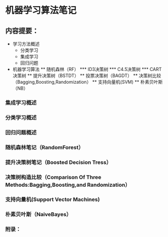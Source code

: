 # 机器学习算法笔记
## 内容提要：
* 学习方法概述
  * 分类学习
  * 集成学习
  * 回归问题
* 机器学习算法
** 随机森林（RF）
*** ID3决策树
*** C4.5决策树
*** CART决策树
** 提升决策树（BSTDT）
** 投票决策树（BAGDT）
** 决策树比较（Bagging,Boosting,Randomization）
** 支持向量机(SVM)
** 朴素贝叶斯（NB）
### 集成学习概述
### 分类学习概述
### 回归问题概述
### 随机森林笔记（RandomForest）
### 提升决策树笔记（Boosted Decision Tress）
### 决策树构造比较（Comparison Of Three Methods:Bagging,Boosting,and Randomization）
### 支持向量机(Support Vector Machines)
### 朴素贝叶斯（NaiveBayes）
### 附录：
